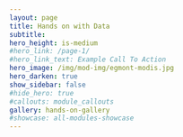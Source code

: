 ```yaml
---
layout: page
title: Hands on with Data
subtitle: 
hero_height: is-medium
#hero_link: /page-1/
#hero_link_text: Example Call To Action
hero_image: /img/mod-img/egmont-modis.jpg
hero_darken: true
show_sidebar: false
#hide_hero: true
#callouts: module_callouts
gallery: hands-on-gallery
#showcase: all-modules-showcase
---
```

